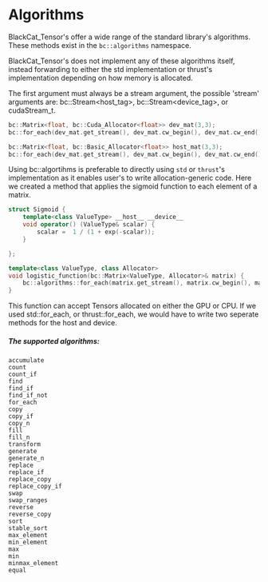 # Algorithms

BlackCat_Tensor's offer a wide range of the standard library's algorithms. 
These methods exist in the `bc::algorithms` namespace.

BlackCat_Tensor's does not implement any of these algorithms itself, instead forwarding to either the std implementation or thrust's implementation depending on how memory is allocated.

The first argument must always be a stream argument, the possible 'stream' arguments are: bc::Stream<host_tag>, bc::Stream<device_tag>, or cudaStream_t.


```cpp
bc::Matrix<float, bc::Cuda_Allocator<float>> dev_mat(3,3);
bc::for_each(dev_mat.get_stream(), dev_mat.cw_begin(), dev_mat.cw_end(), your_function);  //will call thrust::for_each

bc::Matrix<float, bc::Basic_Allocator<float>> host_mat(3,3);
bc::for_each(dev_mat.get_stream(), dev_mat.cw_begin(), dev_mat.cw_end(), your_function); //will call std::for_each
```
Using bc::algortihms is preferable to directly using `std` or `thrust`'s implementation as it enables user's to write allocation-generic code. Here we created a method that applies the sigmoid function to each element of a matrix. 

```cpp
struct Sigmoid {
	template<class ValueType> __host__ __device__
	void operator() (ValueType& scalar) {
		scalar =  1 / (1 + exp(-scalar));
	}		

}; 

template<class ValueType, class Allocator>
void logistic_function(bc::Matrix<ValueType, Allocator>& matrix) {
	bc::algorithms::for_each(matrix.get_stream(), matrix.cw_begin(), matrix.cw_end(), Sigmoid()); 
}
```

This function can accept Tensors allocated on either the GPU or CPU. If we used std::for_each, or thrust::for_each, we would have to write two seperate methods for the host and device. 


#####  The supported algorithms:
    
    accumulate
    count
    count_if
    find
    find_if
    find_if_not
    for_each
    copy
    copy_if
    copy_n
    fill
    fill_n
    transform
    generate
    generate_n
    replace
    replace_if
    replace_copy
    replace_copy_if
    swap
    swap_ranges
    reverse
    reverse_copy
    sort
    stable_sort
    max_element
    min_element
    max
    min
    minmax_element
    equal





